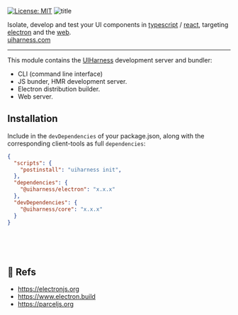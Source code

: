 [![License: MIT](https://img.shields.io/badge/License-MIT-green.svg)](https://opensource.org/licenses/MIT)
![title](https://user-images.githubusercontent.com/185555/51809542-ad8d3800-2306-11e9-8732-a0a971ef4ab8.png)

Isolate, develop and test your UI components in [typescript](https://www.typescriptlang.org/) / [react](https://reactjs.org/), targeting [electron](https://electronjs.org/) and the [web](https://developer.mozilla.org).  
[uiharness.com](https://uiharness.com)

---

This module contains the [UIHarness](https://uiharness.com) development server and bundler:

- CLI (command line interface)
- JS bunder, HMR development server.
- Electron distribution builder.
- Web server.

## Installation

Include in the `devDependencies` of your package.json, along with the corresponding client-tools as full `dependencies`:

```json
{
  "scripts": {
    "postinstall": "uiharness init",
  },
  "dependencies": {
    "@uiharness/electron": "x.x.x"
  },
  "devDependencies": {
    "@uiharness/core": "x.x.x"
  }
}
```


<p>&nbsp;</p>
<p>&nbsp;</p>

## 🔗 Refs
- https://electronjs.org
- https://www.electron.build
- https://parceljs.org

<p>&nbsp;</p>

